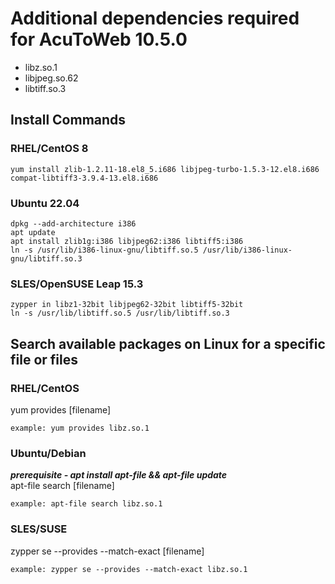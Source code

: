 # Additional dependencies required for AcuToWeb 10.5.0  

- libz.so.1  
- libjpeg.so.62  
- libtiff.so.3  

## Install Commands  

### RHEL/CentOS 8  
```
yum install zlib-1.2.11-18.el8_5.i686 libjpeg-turbo-1.5.3-12.el8.i686 compat-libtiff3-3.9.4-13.el8.i686  
```

### Ubuntu 22.04 
```
dpkg --add-architecture i386  
apt update  
apt install zlib1g:i386 libjpeg62:i386 libtiff5:i386  
ln -s /usr/lib/i386-linux-gnu/libtiff.so.5 /usr/lib/i386-linux-gnu/libtiff.so.3  
```

### SLES/OpenSUSE Leap 15.3  
```
zypper in libz1-32bit libjpeg62-32bit libtiff5-32bit  
ln -s /usr/lib/libtiff.so.5 /usr/lib/libtiff.so.3  
```

## Search available packages on Linux for a specific file or files  
### RHEL/CentOS  
yum provides [filename] 

```
example: yum provides libz.so.1  
```

### Ubuntu/Debian  
**_prerequisite - apt install apt-file && apt-file update_**  
apt-file search [filename]  

```
example: apt-file search libz.so.1  
```

### SLES/SUSE  
zypper se --provides --match-exact [filename]  

```
example: zypper se --provides --match-exact libz.so.1  
```